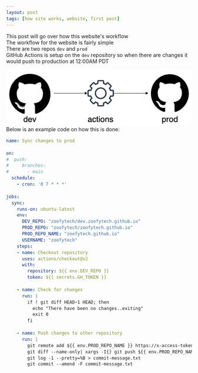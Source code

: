 ```yaml
---
layout: post
tags: [how site works, website, first post]
---
```


This post will go over how this website's workflow  
The workflow for the website is fairly simple  
There are two repos `dev` and `prod`   
GitHub Actions is setup on the `dev` repository so when there are changes it would push to production at 12:00AM PDT  


![workflow](../images/website-workflow.jpg)
Below is an example code on how this is done:  

```yaml
name: Sync changes to prod

on:
#  push:
#     branches:
#       - main
  schedule:
    - cron: '0 7 * * *'

jobs:
  sync:
    runs-on: ubuntu-latest
    env:
      DEV_REPO: "zoofytech/dev.zoofytech.github.io"
      PROD_REPO: "zoofytech/zoofytech.github.io"
      PROD_REPO_NAME: "zoofytech.github.io"
      USERNAME: "zoofytech"
    steps:
    - name: Checkout repository
      uses: actions/checkout@v2
      with:
        repository: ${{ env.DEV_REPO }}
        token: ${{ secrets.GH_TOKEN }}

    - name: Check for changes
      run: |
        if ! git diff HEAD~1 HEAD; then
          echo "There have been no changes..exiting"
          exit 0
        fi

    - name: Push changes to other repository
      run: |
        git remote add ${{ env.PROD_REPO_NAME }} https://x-access-token:${{ secrets.GH_TOKEN }}@github.com/${{ env.PROD_REPO }}.git
        git diff --name-only| xargs -I{} git push ${{ env.PROD_REPO_NAME }} HEAD:{} --force-with-lease
        git log -1 --pretty=%B > commit-message.txt
        git commit --amend -F commit-message.txt
```